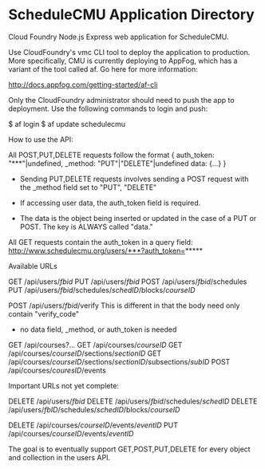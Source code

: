 ScheduleCMU Application Directory
=================================

Cloud Foundry Node.js Express web application for ScheduleCMU.

Use CloudFoundry's vmc CLI tool to deploy the application to production. More specifically, CMU is currently deploying to AppFog, which has a variant of the tool called af. Go here for more information:

http://docs.appfog.com/getting-started/af-cli

Only the CloudFoundry administrator should need to push the app to deployment. Use the following commands to login and push:

$ af login
$ af update schedulecmu




How to use the API:

All POST,PUT,DELETE requests follow the format
{
  auth_token: "***"|undefined,
  _method: "PUT"|"DELETE"|undefined
  data: {...}
}

- Sending PUT,DELETE requests involves sending a POST request with the
_method field set to "PUT", "DELETE"

- If accessing user data, the auth_token field is required.

- The data is the object being inserted or updated in the case of a PUT or
POST. The key is ALWAYS called "data."


All GET requests contain the auth_token in a query field:
http://www.schedulecmu.org/users/***?auth_token=*****


Available URLs

GET /api/users/*fbid*
PUT /api/users/*fbid*
POST /api/users/*fbid*/schedules
PUT /api/users/*fbid*/schedules/*schedID*/blocks/*courseID*

POST /api/users/*fbid*/verify
  This is different in that the body need only contain "verify_code"
  - no data field, _method, or auth_token is needed

GET /api/courses?...
GET /api/courses/*courseID*
GET /api/courses/*courseID*/sections/*sectionID*
GET /api/courses/*courseID*/sections/*sectionID*/subsections/*subID*
POST /api/courses/*couresID*/events


Important URLs not yet complete:

DELETE /api/users/*fbid*
DELETE /api/users/*fbid*/schedules/*schedID*
DELETE /api/users/*fbID*/schedules/*schedID*/blocks/*courseID*

DELETE /api/courses/*courseID*/events/*eventID*
PUT /api/courses/*courseID*/events/*eventID*

The goal is to eventually support GET,POST,PUT,DELETE for every object
and collection in the users API.
